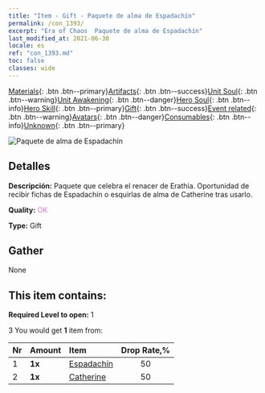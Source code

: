 ```yaml
---
title: "Item - Gift - Paquete de alma de Espadachín"
permalink: /con_1393/
excerpt: "Era of Chaos  Paquete de alma de Espadachín"
last_modified_at: 2021-06-30
locale: es
ref: "con_1393.md"
toc: false
classes: wide
---
```

 [Materials](/ItemsES/){: .btn .btn--primary}[Artifacts](/ItemsES/Artifacts/){: .btn .btn--success}[Unit Soul](/ItemsES/UnitSoul/){: .btn .btn--warning}[Unit Awakening](/ItemsES/UnitAwakening/){: .btn .btn--danger}[Hero Soul](/ItemsES/HeroSoul/){: .btn .btn--info}[Hero Skill](/ItemsES/HeroSkill/){: .btn .btn--primary}[Gift](/ItemsES/Gift/){: .btn .btn--success}[Event related](/ItemsES/Events/){: .btn .btn--warning}[Avatars](/ItemsES/Avatars/){: .btn .btn--danger}[Consumables](/ItemsES/Consumables/){: .btn .btn--info}[Unknown](/ItemsES/Unknown/){: .btn .btn--primary}

 ![Paquete de alma de Espadachín](/images/t/i_907007.png)

## Detalles
 **Descripción:** Paquete que celebra el renacer de Erathia. Oportunidad de recibir fichas de Espadachín o esquirlas de alma de Catherine tras usarlo.

 **Quality:** <span style="color: #DA70D6">OK</span>

 **Type:** Gift

## Gather

  None

## This item contains:

 **Required Level to open:** 1

 3 You would get **1** item  from:

  | Nr | Amount |     Item    | Drop Rate,% |
  |:---|:-------|:------------|:---------:|
  | 1 |  **1x** | [Espadachín](/ItemsES/unt_193/) | 50 | 
  | 2 |  **1x** | [Catherine](/ItemsES/her_361/) | 50 | 
